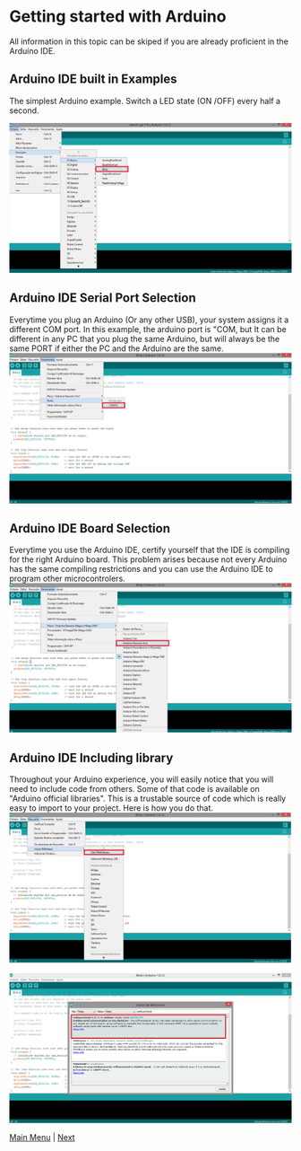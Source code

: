 # Getting started with Arduino
All information in this topic can be skiped if you are already proficient in the Arduino IDE.

## Arduino IDE built in Examples
The simplest Arduino example. Switch a LED state (ON /OFF)  every half a second.</br>

![connection](./images/examples_blink.png "Breadboard Connections") </br>
## Arduino IDE Serial Port Selection
Everytime you plug an Arduino (Or any other USB), your system assigns it a different COM port. In this example, the arduino port is "COM, but It can be different in any PC that you plug the same Arduino, but will always be the same PORT if either the PC and the Arduino are the same. </br>
![connection](./images/Selecionar_Porta.png "Selecionar Porta") </br>

## Arduino IDE Board Selection
Everytime you use the Arduino IDE, certify yourself that the IDE is compiling for the right Arduino board. This problem arises because not every Arduino has the same compiling restrictions and you can use the Arduino IDE to program other microcontrolers.  </br>
![connection](./images/selecionar_placa.png "Selecionar Placa") </br>

## Arduino IDE Including library
Throughout your Arduino experience, you will easily notice that you will need to include code from others. Some of that code is available on "Arduino official libraries". This is a trustable source of code which is really easy to import to your project. 
Here is how you do that.</br>
![connection](./images/incluir_biblioteca.png "Incluir Biblioteca") </br>
![connection](./images/selecionar_biblioteca.png "Selecionar Biblioteca") </br>


[Main Menu](../README.md) | [Next](./helloWorld.md)
